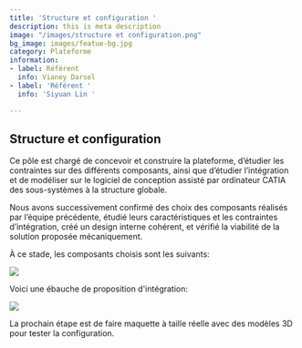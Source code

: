 ```yaml
---
title: 'Structure et configuration '
description: this is meta description
image: "/images/structure et configuration.png"
bg_image: images/featue-bg.jpg
category: Plateforme
information:
- label: Référent
  info: Vianey Darsel
- label: 'Référent '
  info: 'Siyuan Lin '

---
```

## Structure et configuration

Ce pôle est chargé de concevoir et construire la plateforme, d’étudier les contraintes sur des différents composants, ainsi que d’étudier l’intégration et de modéliser sur le logiciel de conception assisté par ordinateur CATIA des sous-systèmes à la structure globale.

Nous avons successivement confirmé des choix des composants réalisés par l’équipe précédente, étudié leurs caractéristiques et les contraintes d’intégration, créé un design interne cohérent, et vérifié la viabilité de la solution proposée mécaniquement.

À ce stade, les composants choisis sont les suivants:

![](/images/composants-ConvertImage.png)

Voici une ébauche de proposition d'intégration:

![](/images/intégration.png)

La prochain étape est de faire maquette à taille réelle avec des modèles 3D pour tester la configuration.